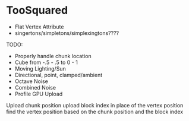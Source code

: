 # TooSquared

* Flat Vertex Attribute
* singertons/simpletons/simplexingtons????

TODO: 
 * Properly handle chunk location
 * Cube from -.5 - .5 to 0 - 1
 * Moving Lighting/Sun
 * Directional, point, clamped/ambient
 * Octave Noise
 * Combined Noise
 * Profile GPU Upload


 Upload chunk position
 upload block index in place of the vertex position
 find the vertex position based on the chunk position and the block index
